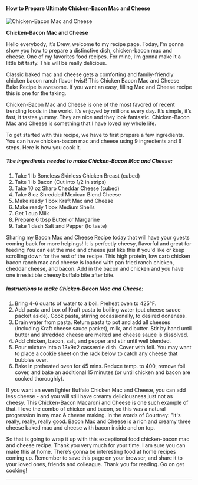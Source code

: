             

#### How to Prepare Ultimate Chicken-Bacon Mac and Cheese

![Chicken-Bacon Mac and Cheese](https://img-global.cpcdn.com/recipes/57235601/751x532cq70/chicken-bacon-mac-and-cheese-recipe-main-photo.jpg)

**Chicken-Bacon Mac and Cheese**

Hello everybody, it’s Drew, welcome to my recipe page. Today, I’m gonna show you how to prepare a distinctive dish, chicken-bacon mac and cheese. One of my favorites food recipes. For mine, I’m gonna make it a little bit tasty. This will be really delicious.

Classic baked mac and cheese gets a comforting and family-friendly chicken bacon ranch flavor twist! This Chicken Bacon Mac and Cheese Bake Recipe is awesome. If you want an easy, filling Mac and Cheese recipe this is one for the taking.

Chicken-Bacon Mac and Cheese is one of the most favored of recent trending foods in the world. It’s enjoyed by millions every day. It’s simple, it’s fast, it tastes yummy. They are nice and they look fantastic. Chicken-Bacon Mac and Cheese is something that I have loved my whole life.

To get started with this recipe, we have to first prepare a few ingredients. You can have chicken-bacon mac and cheese using 9 ingredients and 6 steps. Here is how you cook it.

##### The ingredients needed to make Chicken-Bacon Mac and Cheese:

1.  Take 1 lb Boneless Skinless Chicken Breast (cubed)
2.  Take 1 lb Bacon (Cut into 1/2 in strips)
3.  Take 10 oz Sharp Cheddar Cheese (cubed)
4.  Take 8 oz Shredded Mexican Blend Cheese
5.  Make ready 1 box Kraft Mac and Cheese
6.  Make ready 1 box Medium Shells
7.  Get 1 cup Milk
8.  Prepare 6 tbsp Butter or Margarine
9.  Take 1 dash Salt and Pepper (to taste)

Sharing my Bacon Mac and Cheese Recipe today that will have your guests coming back for more helpings! It is perfectly cheesy, flavorful and great for feeding You can eat the mac and cheese just like this if you'd like or keep scrolling down for the rest of the recipe. This high protein, low carb chicken bacon ranch mac and cheese is loaded with pan fried ranch chicken, cheddar cheese, and bacon. Add in the bacon and chicken and you have one irresistible cheesy buffalo bite after bite.

##### Instructions to make Chicken-Bacon Mac and Cheese:

1.  Bring 4-6 quarts of water to a boil. Preheat oven to 425°F.
2.  Add pasta and box of Kraft pasta to boiling water (put cheese sauce packet aside). Cook pasta, stirring occassionally, to desired doneness.
3.  Drain water from pasta. Return pasta to pot and add all cheeses (including Kraft cheese sauce packet), milk, and butter. Stir by hand until butter and shredded cheese are melted and cheese sauce is dissolved.
4.  Add chicken, bacon, salt, and pepper and stir until well blended.
5.  Pour mixture into a 13x9x2 casserole dish. Cover with foil. You may want to place a cookie sheet on the rack below to catch any cheese that bubbles over.
6.  Bake in preheated oven for 45 mins. Reduce temp. to 400, remove foil cover, and bake an additional 15 minutes (or until chicken and bacon are cooked thoroughly).

If you want an even lighter Buffalo Chicken Mac and Cheese, you can add less cheese - and you will still have creamy deliciousness just not as cheesy. This Chicken-Bacon Macaroni and Cheese is one such example of that. I love the combo of chicken and bacon, so this was a natural progression in my mac & cheese making. In the words of Courtney: "It's really, really, really good. Bacon Mac and Cheese is a rich and creamy three cheese baked mac and cheese with bacon inside and on top.

So that is going to wrap it up with this exceptional food chicken-bacon mac and cheese recipe. Thank you very much for your time. I am sure you can make this at home. There’s gonna be interesting food at home recipes coming up. Remember to save this page on your browser, and share it to your loved ones, friends and colleague. Thank you for reading. Go on get cooking!

* * *